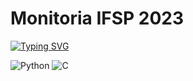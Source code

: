# Monitoria IFSP 2023

[![Typing SVG](https://readme-typing-svg.herokuapp.com/?color=ffffff&size=20&center=true&vCenter=true&width=1000&lines=atividades+e+estudos+do+projeto+de+Monitoria+de+Lógica+de+Programação+do+IFSP)](https://git.io/typing-svg)

![Python](https://img.shields.io/badge/Python-3776AB?style=for-the-badge&logo=python&logoColor=white)
![C](https://img.shields.io/badge/C-00599C?style=for-the-badge&logo=c&logoColor=white)
